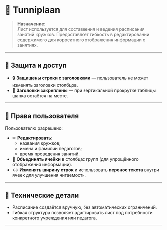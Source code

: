 # 📅 Tunniplaan

> **Назначение:**  
Лист используется для составления и ведения расписания занятий кружков. Предоставляет гибкость в редактировании содержимого для корректного отображения информации о занятиях.

---

## 🔐 Защита и доступ

- 🔒 **Защищены строки с заголовками** — пользователь не может изменять заголовки столбцов.
- 📌 **Заголовки закреплены** — при вертикальной прокрутке таблицы шапка остаётся на месте.

---

## 👤 Права пользователя

Пользователю разрешено:

- ✏ **Редактировать**:
  - названия кружков;
  - имена и фамилии педагогов;
  - время проведения занятий.
- 🔗 **Объединять ячейки** в столбцах групп (для упрощённого отображения информации).
- ↔ **Изменять ширину строк** и использовать **перенос текста** внутри ячеек для улучшения читаемости.

---

## 🧩 Технические детали

- Расписание создаётся вручную, без автоматических ограничений.
- Гибкая структура позволяет адаптировать лист под потребности конкретного учреждения или педагога.

---

